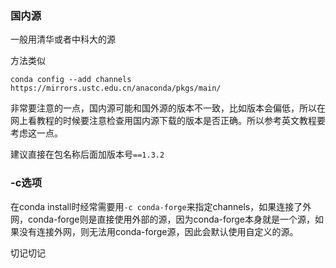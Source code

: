 ### 国内源

一般用清华或者中科大的源

方法类似

```shell
conda config --add channels https://mirrors.ustc.edu.cn/anaconda/pkgs/main/

```



非常要注意的一点，国内源可能和国外源的版本不一致，比如版本会偏低，所以在网上看教程的时候要注意检查用国内源下载的版本是否正确。所以参考英文教程要考虑这一点。

建议直接在包名称后面加版本号`==1.3.2`



### -c选项

在conda install时经常需要用`-c conda-forge`来指定channels，如果连接了外网，conda-forge则是直接使用外部的源，因为conda-forge本身就是一个源，如果没有连接外网，则无法用conda-forge源，因此会默认使用自定义的源。

切记切记